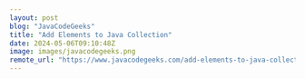 ```yaml
---
layout: post
blog: "JavaCodeGeeks"
title: "Add Elements to Java Collection"
date: 2024-05-06T09:10:48Z
image: images/javacodegeeks.png
remote_url: "https://www.javacodegeeks.com/add-elements-to-java-collection.html"
---
```

